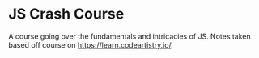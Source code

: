 # JS Crash Course
A course going over the fundamentals and intricacies of JS.
Notes taken based off course on https://learn.codeartistry.io/.
